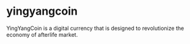 # yingyangcoin
YingYangCoin is a digital currency that is designed to revolutionize the economy of afterlife market. 
